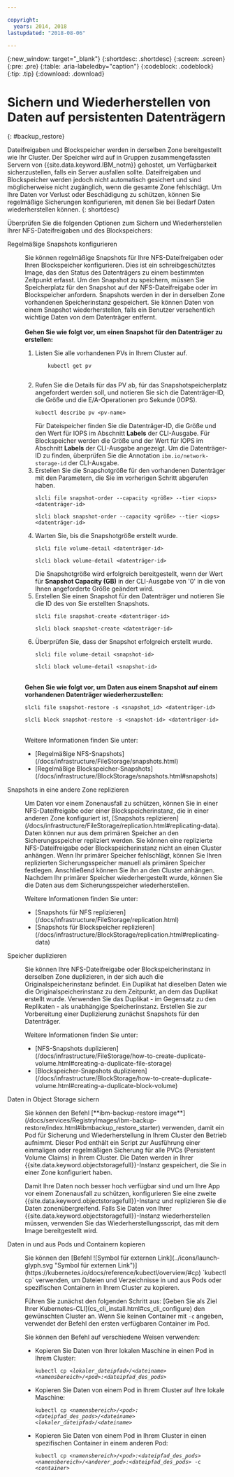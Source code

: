 ```yaml
---

copyright:
  years: 2014, 2018
lastupdated: "2018-08-06"

---
```


{:new_window: target="_blank"}
{:shortdesc: .shortdesc}
{:screen: .screen}
{:pre: .pre}
{:table: .aria-labeledby="caption"}
{:codeblock: .codeblock}
{:tip: .tip}
{:download: .download}


# Sichern und Wiederherstellen von Daten auf persistenten Datenträgern
{: #backup_restore}

Dateifreigaben und Blockspeicher werden in derselben Zone bereitgestellt wie Ihr Cluster. Der Speicher wird auf in Gruppen zusammengefassten Servern von {{site.data.keyword.IBM_notm}} gehostet, um Verfügbarkeit sicherzustellen, falls ein Server ausfallen sollte. Dateifreigaben und Blockspeicher werden jedoch nicht automatisch gesichert und sind möglicherweise nicht zugänglich, wenn die gesamte Zone fehlschlägt. Um Ihre Daten vor Verlust oder Beschädigung zu schützen, können Sie regelmäßige Sicherungen konfigurieren, mit denen Sie bei Bedarf Daten wiederherstellen können.
{: shortdesc}

Überprüfen Sie die folgenden Optionen zum Sichern und Wiederherstellen Ihrer NFS-Dateifreigaben und des Blockspeichers:

<dl>
  <dt>Regelmäßige Snapshots konfigurieren</dt>
  <dd><p>Sie können regelmäßige Snapshots für Ihre NFS-Dateifreigaben oder Ihren Blockspeicher konfigurieren. Dies ist ein schreibgeschütztes Image, das den Status des Datenträgers zu einem bestimmten Zeitpunkt erfasst. Um den Snapshot zu speichern, müssen Sie Speicherplatz für den Snapshot auf der NFS-Dateifreigabe oder im Blockspeicher anfordern. Snapshots werden in der in derselben Zone vorhandenen Speicherinstanz gespeichert. Sie können Daten von einem Snapshot wiederherstellen, falls ein Benutzer versehentlich wichtige Daten von dem Datenträger entfernt. </br></br> <strong>Gehen Sie wie folgt vor, um einen Snapshot für den Datenträger zu erstellen: </strong><ol><li>Listen Sie alle vorhandenen PVs in Ihrem Cluster auf. <pre class="pre"><code>    kubectl get pv
    </code></pre></li><li>Rufen Sie die Details für das PV ab, für das Snapshotspeicherplatz angefordert werden soll, und notieren Sie sich die Datenträger-ID, die Größe und die E/A-Operationen pro Sekunde (IOPS). <pre class="pre"><code>kubectl describe pv &lt;pv-name&gt;</code></pre> Für Dateispeicher finden Sie die Datenträger-ID, die Größe und den Wert für IOPS im Abschnitt <strong>Labels</strong> der CLI-Ausgabe. Für Blockspeicher werden die Größe und der Wert für IOPS im Abschnitt <strong>Labels</strong> der CLI-Ausgabe angezeigt. Um die Datenträger-ID zu finden, überprüfen Sie die Annotation <code>ibm.io/network-storage-id</code> der CLI-Ausgabe. </li><li>Erstellen Sie die Snapshotgröße für den vorhandenen Datenträger mit den Parametern, die Sie im vorherigen Schritt abgerufen haben. <pre class="pre"><code>slcli file snapshot-order --capacity &lt;größe&gt; --tier &lt;iops&gt; &lt;datenträger-id&gt;</code></pre><pre class="pre"><code>slcli block snapshot-order --capacity &lt;größe&gt; --tier &lt;iops&gt; &lt;datenträger-id&gt;</code></pre></li><li>Warten Sie, bis die Snapshotgröße erstellt wurde. <pre class="pre"><code>slcli file volume-detail &lt;datenträger-id&gt;</code></pre><pre class="pre"><code>slcli block volume-detail &lt;datenträger-id&gt;</code></pre>Die Snapshotgröße wird erfolgreich bereitgestellt, wenn der Wert für <strong>Snapshot Capacity (GB)</strong> in der CLI-Ausgabe von '0' in die von Ihnen angeforderte Größe geändert wird. </li><li>Erstellen Sie einen Snapshot für den Datenträger und notieren Sie die ID des von Sie erstellten Snapshots. <pre class="pre"><code>slcli file snapshot-create &lt;datenträger-id&gt;</code></pre><pre class="pre"><code>slcli block snapshot-create &lt;datenträger-id&gt;</code></pre></li><li>Überprüfen Sie, dass der Snapshot erfolgreich erstellt wurde. <pre class="pre"><code>slcli file volume-detail &lt;snapshot-id&gt;</code></pre><pre class="pre"><code>slcli block volume-detail &lt;snapshot-id&gt;</code></pre></li></ol></br><strong>Gehen Sie wie folgt vor, um Daten aus einem Snapshot auf einem vorhandenen Datenträger wiederherzustellen: </strong><pre class="pre"><code>slcli file snapshot-restore -s &lt;snapshot_id&gt; &lt;datenträger-id&gt;</code></pre><pre class="pre"><code>slcli block snapshot-restore -s &lt;snapshot-id&gt; &lt;datenträger-id&gt;</code></pre></br>Weitere Informationen finden Sie unter:<ul><li>[Regelmäßige NFS-Snapshots](/docs/infrastructure/FileStorage/snapshots.html)</li><li>[Regelmäßige Blockspeicher-Snapshots](/docs/infrastructure/BlockStorage/snapshots.html#snapshots)</li></ul></p></dd>
  <dt>Snapshots in eine andere Zone replizieren</dt>
 <dd><p>Um Daten vor einem Zonenausfall zu schützen, können Sie in einer NFS-Dateifreigabe oder einer Blockspeicherinstanz, die in einer anderen Zone konfiguriert ist, [Snapshots replizieren](/docs/infrastructure/FileStorage/replication.html#replicating-data). Daten können nur aus dem primären Speicher an den Sicherungsspeicher repliziert werden. Sie können eine replizierte NFS-Dateifreigabe oder Blockspeicherinstanz nicht an einen Cluster anhängen. Wenn Ihr primärer Speicher fehlschlägt, können Sie Ihren replizierten Sicherungsspeicher manuell als primären Speicher festlegen. Anschließend können Sie ihn an den Cluster anhängen. Nachdem Ihr primärer Speicher wiederhergestellt wurde, können Sie die Daten aus dem Sicherungsspeicher wiederherstellen.</p>
 <p>Weitere Informationen finden Sie unter:<ul><li>[Snapshots für NFS replizieren](/docs/infrastructure/FileStorage/replication.html)</li><li>[Snapshots für Blockspeicher replizieren](/docs/infrastructure/BlockStorage/replication.html#replicating-data)</li></ul></p></dd>
 <dt>Speicher duplizieren</dt>
 <dd><p>Sie können Ihre NFS-Dateifreigabe oder Blockspeicherinstanz in derselben Zone duplizieren, in der sich auch die Originalspeicherinstanz befindet. Ein Duplikat hat dieselben Daten wie die Originalspeicherinstanz zu dem Zeitpunkt, an dem das Duplikat erstellt wurde. Verwenden Sie das Duplikat - im Gegensatz zu den Replikaten - als unabhängige Speicherinstanz. Erstellen Sie zur Vorbereitung einer Duplizierung zunächst Snapshots für den Datenträger.</p>
 <p>Weitere Informationen finden Sie unter:<ul><li>[NFS-Snapshots duplizieren](/docs/infrastructure/FileStorage/how-to-create-duplicate-volume.html#creating-a-duplicate-file-storage)</li><li>[Blockspeicher-Snapshots duplizieren](/docs/infrastructure/BlockStorage/how-to-create-duplicate-volume.html#creating-a-duplicate-block-volume)</li></ul></p></dd>
  <dt>Daten in Object Storage sichern</dt>
  <dd><p>Sie können den Befehl [**ibm-backup-restore image**](/docs/services/RegistryImages/ibm-backup-restore/index.html#ibmbackup_restore_starter) verwenden, damit ein Pod für Sicherung und Wiederherstellung in Ihrem Cluster den Betrieb aufnimmt. Dieser Pod enthält ein Script zur Ausführung einer einmaligen oder regelmäßigen Sicherung für alle PVCs (Persistent Volume Claims) in Ihrem Cluster. Die Daten werden in Ihrer {{site.data.keyword.objectstoragefull}}-Instanz gespeichert, die Sie in einer Zone konfiguriert haben.</p>
  <p>Damit Ihre Daten noch besser hoch verfügbar sind und um Ihre App vor einem Zonenausfall zu schützen, konfigurieren Sie eine zweite {{site.data.keyword.objectstoragefull}}-Instanz und replizieren Sie die Daten zonenübergreifend. Falls Sie Daten von Ihrer {{site.data.keyword.objectstoragefull}}-Instanz wiederherstellen müssen, verwenden Sie das Wiederherstellungsscript, das mit dem Image bereitgestellt wird.</p></dd>
<dt>Daten in und aus Pods und Containern kopieren</dt>
<dd><p>Sie können den [Befehl ![Symbol für externen Link](../icons/launch-glyph.svg "Symbol für externen Link")](https://kubernetes.io/docs/reference/kubectl/overview/#cp) `kubectl cp` verwenden, um Dateien und Verzeichnisse in und aus Pods oder spezifischen Containern in Ihrem Cluster zu kopieren.</p>
<p>Führen Sie zunächst den folgenden Schritt aus: [Geben Sie als Ziel Ihrer Kubernetes-CLI](cs_cli_install.html#cs_cli_configure) den gewünschten Cluster an. Wenn Sie keinen Container mit <code>-c</code> angeben, verwendet der Befehl den ersten verfügbaren Container im Pod.</p>
<p>Sie können den Befehl auf verschiedene Weisen verwenden:</p>
<ul>
<li>Kopieren Sie Daten von Ihrer lokalen Maschine in einen Pod in Ihrem Cluster: <pre class="pre"><code>kubectl cp <var>&lt;lokaler_dateipfad&gt;/&lt;dateiname&gt;</var> <var>&lt;namensbereich&gt;/&lt;pod&gt;:&lt;dateipfad_des_pods&gt;</var></code></pre></li>
<li>Kopieren Sie Daten von einem Pod in Ihrem Cluster auf Ihre lokale Maschine: <pre class="pre"><code>kubectl cp <var>&lt;namensbereich&gt;/&lt;pod&gt;:&lt;dateipfad_des_pods&gt;/&lt;dateiname&gt;</var> <var>&lt;lokaler_dateipfad&gt;/&lt;dateiname&gt;</var></code></pre></li>
<li>Kopieren Sie Daten von einem Pod in Ihrem Cluster in einen spezifischen Container in einem anderen Pod: <pre class="pre"><code>kubectl cp <var>&lt;namensbereich&gt;/&lt;pod&gt;:&lt;dateipfad_des_pods&gt;</var> <var>&lt;namensbereich&gt;/&lt;anderer_pod&gt;:&lt;dateipfad_des_pods&gt;</var> -c <var>&lt;container></var></code></pre></li>
</ul></dd>
  </dl>
